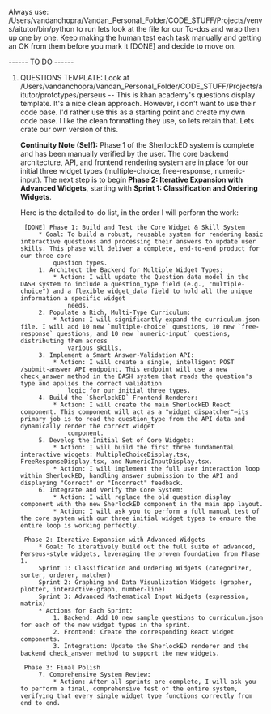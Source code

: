 
Always use: /Users/vandanchopra/Vandan_Personal_Folder/CODE_STUFF/Projects/venvs/aitutor/bin/python to run
lets look at the file for our To-dos and wrap then up one by one. Keep making the human test each task manually and getting an OK from them before you mark it [DONE] and decide to move on.

------ TO DO ------
1. QUESTIONS TEMPLATE: Look at /Users/vandanchopra/Vandan_Personal_Folder/CODE_STUFF/Projects/aitutor/prototypes/perseus -- This is khan academy's questions display template. It's a nice clean approach. However, i don't want to use their code base. I'd rather use this as a starting point and create my own code base. I like the clean formatting they use, so lets retain that. Lets crate our own version of this. 

    **Continuity Note (Self):** Phase 1 of the SherlockED system is complete and has been manually verified by the user. The core backend architecture, API, and frontend rendering system are in place for our initial three widget types (multiple-choice, free-response, numeric-input). The next step is to begin **Phase 2: Iterative Expansion with Advanced Widgets**, starting with **Sprint 1: Classification and Ordering Widgets**.

    Here is the detailed to-do list, in the order I will perform the work:
        
        [DONE] Phase 1: Build and Test the Core Widget & Skill System
            * Goal: To build a robust, reusable system for rendering basic interactive questions and processing their answers to update user skills. This phase will deliver a complete, end-to-end product for our three core
                question types.
            1. Architect the Backend for Multiple Widget Types:
                * Action: I will update the Question data model in the DASH system to include a question_type field (e.g., "multiple-choice") and a flexible widget_data field to hold all the unique information a specific widget
                    needs.
            2. Populate a Rich, Multi-Type Curriculum:
                * Action: I will significantly expand the curriculum.json file. I will add 10 new `multiple-choice` questions, 10 new `free-response` questions, and 10 new `numeric-input` questions, distributing them across
                    various skills.
            3. Implement a Smart Answer-Validation API:
                * Action: I will create a single, intelligent POST /submit-answer API endpoint. This endpoint will use a new check_answer method in the DASH system that reads the question's type and applies the correct validation
                    logic for our initial three types.
            4. Build the `SherlockED` Frontend Renderer:
                * Action: I will create the main SherlockED React component. This component will act as a "widget dispatcher"—its primary job is to read the question_type from the API data and dynamically render the correct widget
                    component.
            5. Develop the Initial Set of Core Widgets:
                * Action: I will build the first three fundamental interactive widgets: MultipleChoiceDisplay.tsx, FreeResponseDisplay.tsx, and NumericInputDisplay.tsx.
                * Action: I will implement the full user interaction loop within SherlockED, handling answer submission to the API and displaying "Correct" or "Incorrect" feedback.
            6. Integrate and Verify the Core System:
                * Action: I will replace the old question display component with the new SherlockED component in the main app layout.
                * Action: I will ask you to perform a full manual test of the core system with our three initial widget types to ensure the entire loop is working perfectly.

        Phase 2: Iterative Expansion with Advanced Widgets
            * Goal: To iteratively build out the full suite of advanced, Perseus-style widgets, leveraging the proven foundation from Phase 1.
            Sprint 1: Classification and Ordering Widgets (categorizer, sorter, orderer, matcher)
            Sprint 2: Graphing and Data Visualization Widgets (grapher, plotter, interactive-graph, number-line)
            Sprint 3: Advanced Mathematical Input Widgets (expression, matrix)
            * Actions for Each Sprint:
                1. Backend: Add 10 new sample questions to curriculum.json for each of the new widget types in the sprint.
                2. Frontend: Create the corresponding React widget components.
                3. Integration: Update the SherlockED renderer and the backend check_answer method to support the new widgets.

        Phase 3: Final Polish
            7. Comprehensive System Review:
                * Action: After all sprints are complete, I will ask you to perform a final, comprehensive test of the entire system, verifying that every single widget type functions correctly from end to end.